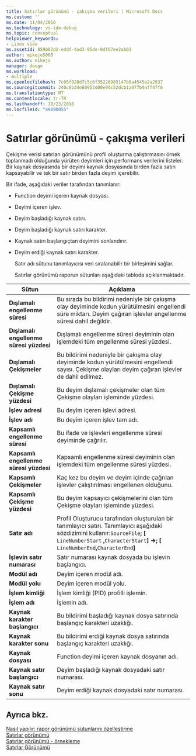 ```yaml
---
title: Satırlar görünümü - çakışma verileri | Microsoft Docs
ms.custom: ''
ms.date: 11/04/2016
ms.technology: vs-ide-debug
ms.topic: conceptual
helpviewer_keywords:
- Lines view
ms.assetid: 859b02d2-eddf-4ad3-95de-0df67ee2ab03
author: mikejo5000
ms.author: mikejo
manager: douge
ms.workload:
- multiple
ms.openlocfilehash: 7c05f928d7c5c6f35226985147b6a4545e2a2937
ms.sourcegitcommit: 240c8b34e80952d00e90c52dcb1a077b9aff47f6
ms.translationtype: MT
ms.contentlocale: tr-TR
ms.lasthandoff: 10/23/2018
ms.locfileid: "49890055"
---
```

# <a name="lines-view---contention-data"></a>Satırlar görünümü - çakışma verileri
Çekişme verisi satırları görünümünü profil oluşturma çalıştırmasını örnek toplanmadı olduğunda yürüten deyimleri için performans verilerini listeler. Bir kaynak dosyasında bir deyimi kaynak dosyasında birden fazla satırı kapsayabilir ve tek bir satır birden fazla deyim içerebilir.  
  
 Bir ifade, aşağıdaki veriler tarafından tanımlanır:  
  
- Function deyimi içeren kaynak dosyası.  
  
- Deyimi içeren işlev.  
  
- Deyim başladığı kaynak satırı.  
  
- Deyim başladığı kaynak satırı karakter.  
  
- Kaynak satırı başlangıçtan deyimini sonlandırır.  
  
- Deyim erdiği kaynak satırı karakter.  
  
  Satır adı sütunu tanımlayıcısı veri sıralanabilir bir birleşimini sağlar.  
  
  Satırlar görünümü raporun sütunları aşağıdaki tabloda açıklanmaktadır.  
  
|Sütun|Açıklama|  
|------------|-----------------|  
|**Dışlamalı engellenme süresi**|Bu sırada bu bildirimi nedeniyle bir çakışma olay deyiminde kodun yürütülmesini engellendi süre miktarı. Deyim çağıran işlevler engellenme süresi dahil değildir.|  
|**Dışlamalı engellenme süresi yüzdesi**|Dışlamalı engellenme süresi deyiminin olan işlemdeki tüm engellenme süresi yüzdesi.|  
|**Dışlamalı Çekişmeler**|Bu bildirimi nedeniyle bir çakışma olay deyiminde kodun yürütülmesini engellendi sayısı. Çekişme olayları deyim çağıran işlevler de dahil edilmez.|  
|**Dışlamalı Çekişme yüzdesi**|Bu deyim dışlamalı çekişmeler olan tüm Çekişme olayları işleminde yüzdesi.|  
|**İşlev adresi**|Bu deyim içeren işlevi adresi.|  
|**İşlev adı**|Bu deyim içeren işlev tam adı.|  
|**Kapsamlı engellenme süresi**|Bu ifade ve işlevleri engellenme süresi deyiminde çağrılır.|  
|**Kapsamlı engellenme süresi yüzdesi**|Kapsamlı engellenme süresi deyiminin olan işlemdeki tüm engellenme süresi yüzdesi.|  
|**Kapsamlı Çekişmeler**|Kaç kez bu deyim ve deyim içinde çağrılan işlevler çalıştırılması engellenen olduğunu.|  
|**Kapsamlı Çekişme yüzdesi**|Bu deyim kapsayıcı çekişmelerini olan tüm Çekişme olayları işleminde yüzdesi.|  
|**Satır adı**|Profil Oluşturucu tarafından oluşturulan bir tanımlayıcı satırı. Tanımlayıcı aşağıdaki sözdizimini kullanır:`SourceFile`**; [**  `LineNumberStart` **,**`CharacterStart`**] ->; [** `LineNumberEnd`**,**`CharacterEnd`**]**|  
|**İşlevin satır numarası**|Satır numarası kaynak dosyada bu işlevin başlangıcı.|  
|**Modül adı**|Deyim içeren modül adı.|  
|**Modül yolu**|Deyim içeren modül yolu.|  
|**İşlem kimliği**|İşlem kimliği (PID) profilli işlemin.|  
|**İşlem adı**|İşlemin adı.|  
|**Kaynak karakter başlangıcı**|Bu bildirimi başladığı kaynak dosya satırında başlangıç karakteri uzaklığı.|  
|**Kaynak karakter sonu**|Bu bildirimi erdiği kaynak dosya satırında başlangıç karakteri uzaklığı.|  
|**Kaynak dosyası**|Function deyimi içeren kaynak dosyanın adı.|  
|**Kaynak satır başlangıcı**|Deyim başladığı kaynak dosyadaki satır numarası.|  
|**Kaynak satır sonu**|Deyim erdiği kaynak dosyadaki satır numarası.|  
  
## <a name="see-also"></a>Ayrıca bkz.  
 [Nasıl yapılır: rapor görünümü sütunlarını özelleştirme](../profiling/how-to-customize-report-view-columns.md)   
 [Satırlar görünümü](../profiling/lines-view.md)   
 [Satırlar görünümü - örnekleme](../profiling/lines-view-dotnet-memory-sampling-data.md)   
 [Satırlar Görünümü](../profiling/lines-view-sampling-data.md)